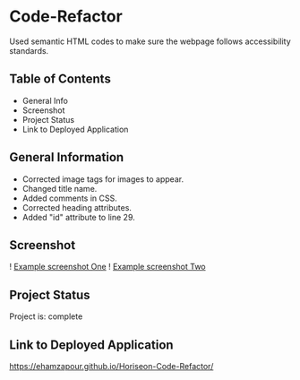 # Code-Refactor
Used semantic HTML codes to make sure the webpage follows accessibility standards.

## Table of Contents
* General Info
* Screenshot
* Project Status
* Link to Deployed Application


## General Information
* Corrected image tags for images to appear.
* Changed title name.
* Added comments in CSS.
* Corrected heading attributes.
* Added "id" attribute to line 29.


## Screenshot
! [Example screenshot One](images/screenshotone.png)
! [Example screenshot Two](images/screenshot2.png)

## Project Status
Project is: complete

## Link to Deployed Application
https://ehamzapour.github.io/Horiseon-Code-Refactor/